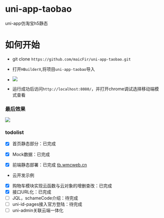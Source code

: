 # uni-app-taobao
uni-app仿淘宝h5静态

 # 如何开始
 
 * git clone `https://github.com/maicFir/uni-app-taobao.git`
 
 * 打开`HBuilderX`,将项目`uni-app-taobao`导入

 * ![](https://files.mdnice.com/user/24614/5aef668c-a7fd-4b1f-8678-82e9561395fc.png)

 * 运行成功后访问`http://localhost:8080/`，并打开chrome调试选择移动端模式查看

### 最后效果

![](https://files.mdnice.com/user/24614/5ae0ca1d-a5a3-4ce5-91be-75d676a04d92.png)

### todolist

- [X] 首页静态部分：已完成
- [X] Mock数据：已完成
- [X] 前端静态部署：已完成  [tb.wmcweb.cn](http://tb.wmcweb.cn/#/)


* 云开发示例

- [x] 购物车模块实现云函数与云对象的增删查改：已完成
- [x] 接口URL化：已完成 
- [ ] JQL，schameCode介绍：待完成
- [ ] uni-id-pages接入官方登陆：待完成
- [ ] uni-admin关联云端一体化
